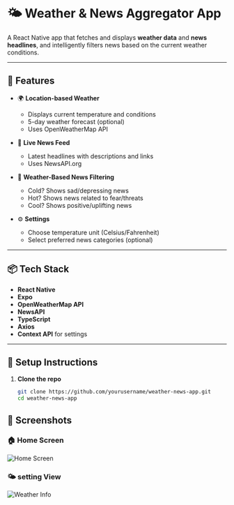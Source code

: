 # 🌤️ Weather & News Aggregator App

A React Native app that fetches and displays **weather data** and **news headlines**, and intelligently filters news based on the current weather conditions.

---

## 🚀 Features

- 🌍 **Location-based Weather**
  - Displays current temperature and conditions
  - 5-day weather forecast (optional)
  - Uses OpenWeatherMap API

- 📰 **Live News Feed**
  - Latest headlines with descriptions and links
  - Uses NewsAPI.org

- 🧠 **Weather-Based News Filtering**
  - Cold? Shows sad/depressing news
  - Hot? Shows news related to fear/threats
  - Cool? Shows positive/uplifting news

- ⚙️ **Settings**
  - Choose temperature unit (Celsius/Fahrenheit)
  - Select preferred news categories (optional)

---

## 📦 Tech Stack

- **React Native**
- **Expo**
- **OpenWeatherMap API**
- **NewsAPI**
- **TypeScript**
- **Axios**
- **Context API** for settings

---

## 🔧 Setup Instructions

1. **Clone the repo**
   ```bash
   git clone https://github.com/yourusername/weather-news-app.git
   cd weather-news-app
## 📸 Screenshots

### 🏠 Home Screen
![Home Screen](./screenshots/home.jpeg)

### 🌤️ setting View
![Weather Info](./screenshots/setting.jpeg)